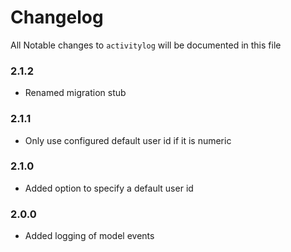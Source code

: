 # Changelog

All Notable changes to `activitylog` will be documented in this file

### 2.1.2
- Renamed migration stub
 
### 2.1.1
- Only use configured default user id if it is numeric

### 2.1.0
- Added option to specify a default user id

### 2.0.0
- Added logging of model events
